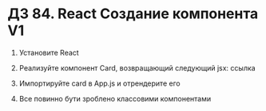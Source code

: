 # ДЗ 84. React Создание компонента V1

1. Установите React

2. Реализуйте компонент Card, возвращающий следующий jsx:  ссылка

3. Импортируйте card в App.js и отрендерите его

4. Все повинно бути зроблено классовими компонентами
